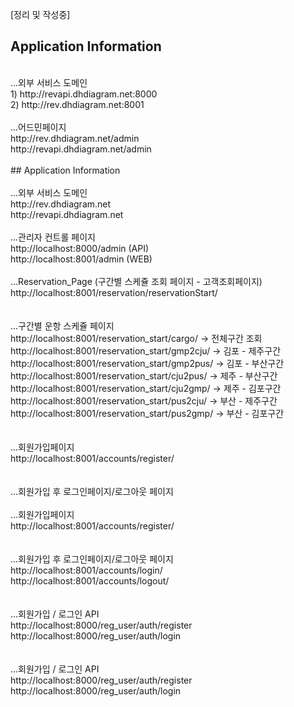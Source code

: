 [정리 및 작성중]
## Application Information<br/>
<br/>
...외부 서비스 도메인<br/>
1) http://revapi.dhdiagram.net:8000<br/>
2) http://rev.dhdiagram.net:8001<br/>
<br/>
...어드민페이지<br/>
http://rev.dhdiagram.net/admin<br/>
http://revapi.dhdiagram.net/admin<br/>
<br/>
## Application Information<br/>
<br/>
...외부 서비스 도메인<br/>
http://rev.dhdiagram.net<br/>
http://revapi.dhdiagram.net<br/>
<br/>
...관리자 컨트롤 페이지<br/>
http://localhost:8000/admin (API)<br/>
http://localhost:8001/admin (WEB)<br/>
<br/>
...Reservation_Page (구간별 스케쥴 조회 페이지 - 고객조회페이지)<br/>
http://localhost:8001/reservation/reservationStart/<br/>
<br/>
<br/>
...구간별 운항 스케쥴 페이지<br/>
http://localhost:8001/reservation_start/cargo/ -> 전체구간 조회<br/>
http://localhost:8001/reservation_start/gmp2cju/ -> 김포 - 제주구간<br/>
http://localhost:8001/reservation_start/gmp2pus/ -> 김포 - 부산구간<br/>
http://localhost:8001/reservation_start/cju2pus/ -> 제주 - 부산구간<br/>
http://localhost:8001/reservation_start/cju2gmp/ -> 제주 - 김포구간<br/>
http://localhost:8001/reservation_start/pus2cju/ -> 부산 - 제주구간<br/>
http://localhost:8001/reservation_start/pus2gmp/ -> 부산 - 김포구간<br/>
<br/>
<br/>
...회원가입페이지<br/>
http://localhost:8001/accounts/register/<br/>
<br/>
<br/>
...회원가입 후 로그인페이지/로그아웃 페이지<br/>
<br/>
...회원가입페이지<br/>
http://localhost:8001/accounts/register/<br/>
<br/>
<br/>
...회원가입 후 로그인페이지/로그아웃 페이지<br/>
http://localhost:8001/accounts/login/<br/>
http://localhost:8001/accounts/logout/<br/>
<br/>
<br/>
...회원가입 / 로그인 API<br/>
http://localhost:8000/reg_user/auth/register<br/>
http://localhost:8000/reg_user/auth/login<br/>
<br/>
<br/>
...회원가입 / 로그인 API<br/>
http://localhost:8000/reg_user/auth/register<br/>
http://localhost:8000/reg_user/auth/login<br/>

